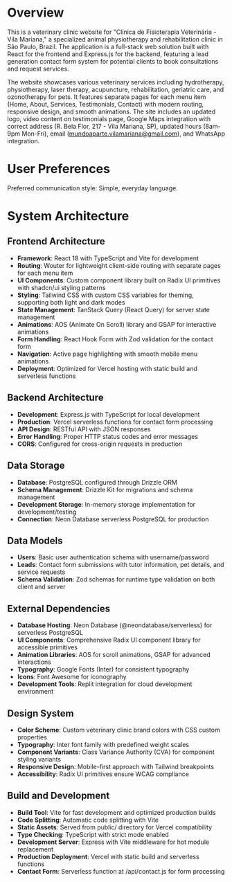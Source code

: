 # Overview

This is a veterinary clinic website for "Clínica de Fisioterapia Veterinária - Vila Mariana," a specialized animal physiotherapy and rehabilitation clinic in São Paulo, Brazil. The application is a full-stack web solution built with React for the frontend and Express.js for the backend, featuring a lead generation contact form system for potential clients to book consultations and request services.

The website showcases various veterinary services including hydrotherapy, physiotherapy, laser therapy, acupuncture, rehabilitation, geriatric care, and ozonotherapy for pets. It features separate pages for each menu item (Home, About, Services, Testimonials, Contact) with modern routing, responsive design, and smooth animations. The site includes an updated logo, video content on testimonials page, Google Maps integration with correct address (R. Bela Flor, 217 - Vila Mariana, SP), updated hours (8am-9pm Mon-Fri), email (mundoaparte.vilamariana@gmail.com), and WhatsApp integration.

# User Preferences

Preferred communication style: Simple, everyday language.

# System Architecture

## Frontend Architecture
- **Framework**: React 18 with TypeScript and Vite for development
- **Routing**: Wouter for lightweight client-side routing with separate pages for each menu item
- **UI Components**: Custom component library built on Radix UI primitives with shadcn/ui styling patterns
- **Styling**: Tailwind CSS with custom CSS variables for theming, supporting both light and dark modes
- **State Management**: TanStack Query (React Query) for server state management
- **Animations**: AOS (Animate On Scroll) library and GSAP for interactive animations
- **Form Handling**: React Hook Form with Zod validation for the contact form
- **Navigation**: Active page highlighting with smooth mobile menu animations
- **Deployment**: Optimized for Vercel hosting with static build and serverless functions

## Backend Architecture
- **Development**: Express.js with TypeScript for local development
- **Production**: Vercel serverless functions for contact form processing
- **API Design**: RESTful API with JSON responses
- **Error Handling**: Proper HTTP status codes and error messages
- **CORS**: Configured for cross-origin requests in production

## Data Storage
- **Database**: PostgreSQL configured through Drizzle ORM
- **Schema Management**: Drizzle Kit for migrations and schema management
- **Development Storage**: In-memory storage implementation for development/testing
- **Connection**: Neon Database serverless PostgreSQL for production

## Data Models
- **Users**: Basic user authentication schema with username/password
- **Leads**: Contact form submissions with tutor information, pet details, and service requests
- **Schema Validation**: Zod schemas for runtime type validation on both client and server

## External Dependencies
- **Database Hosting**: Neon Database (@neondatabase/serverless) for serverless PostgreSQL
- **UI Components**: Comprehensive Radix UI component library for accessible primitives
- **Animation Libraries**: AOS for scroll animations, GSAP for advanced interactions
- **Typography**: Google Fonts (Inter) for consistent typography
- **Icons**: Font Awesome for iconography
- **Development Tools**: Replit integration for cloud development environment

## Design System
- **Color Scheme**: Custom veterinary clinic brand colors with CSS custom properties
- **Typography**: Inter font family with predefined weight scales
- **Component Variants**: Class Variance Authority (CVA) for component styling variants
- **Responsive Design**: Mobile-first approach with Tailwind breakpoints
- **Accessibility**: Radix UI primitives ensure WCAG compliance

## Build and Development
- **Build Tool**: Vite for fast development and optimized production builds
- **Code Splitting**: Automatic code splitting with Vite
- **Static Assets**: Served from public/ directory for Vercel compatibility
- **Type Checking**: TypeScript with strict mode enabled
- **Development Server**: Express with Vite middleware for hot module replacement
- **Production Deployment**: Vercel with static build and serverless functions
- **Contact Form**: Serverless function at /api/contact.js for form processing